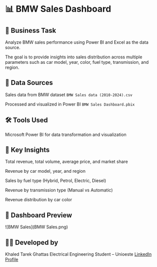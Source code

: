 # 📊 BMW Sales Dashboard

## 🧩 Business Task

Analyze BMW sales performance using Power BI and Excel as the data source.

The goal is to provide insights into sales distribution across multiple parameters such as car model, year, color, fuel type, transmission, and region.

## 📁 Data Sources

Sales data from BMW dataset `BMW Sales data (2010-2024).csv`

Processed and visualized in Power BI `BMW Sales Dashboard.pbix`

## 🛠 Tools Used

Microsoft Power BI for data transformation and visualization

## 📌 Key Insights

Total revenue, total volume, average price, and market share

Revenue by car model, year, and region

Sales by fuel type (Hybrid, Petrol, Electric, Diesel)

Revenue by transmission type (Manual vs Automatic)

Revenue distribution by car color

## 📄 Dashboard Preview
![BMW Sales](BMW Sales.png)
## 👨‍💻 Developed by

Khaled Tarek Ghattas
Electrical Engineering Student – Unioeste
[LinkedIn Profile](https://www.linkedin.com/in/khaledtarekg)
